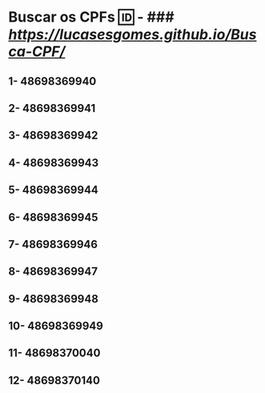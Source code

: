 # Buscar os CPFs 🆔 - ### *https://lucasesgomes.github.io/Busca-CPF/*

## 1- 48698369940
## 2- 48698369941
## 3- 48698369942
## 4- 48698369943
## 5- 48698369944
## 6- 48698369945
## 7- 48698369946
## 8- 48698369947
## 9- 48698369948
## 10- 48698369949
## 11- 48698370040
## 12- 48698370140
